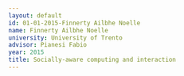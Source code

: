 ```yaml
---
layout: default 
id: 01-01-2015-Finnerty Ailbhe Noelle
name: Finnerty Ailbhe Noelle
university: University of Trento
advisor: Pianesi Fabio
year: 2015
title: Socially-aware computing and interaction
---
```

